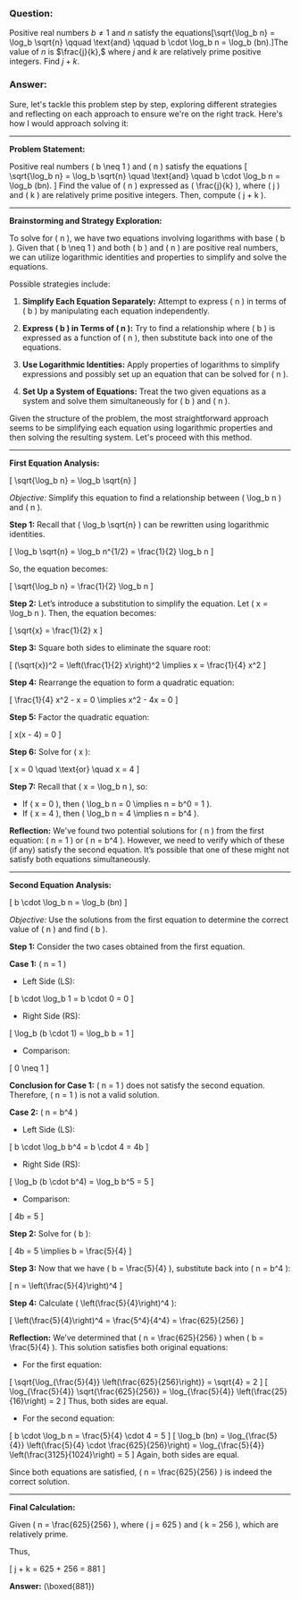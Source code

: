 ### Question:
Positive real numbers $b \not= 1$ and $n$ satisfy the equations\[\sqrt{\log_b n} = \log_b \sqrt{n} \qquad \text{and} \qquad b \cdot \log_b n = \log_b (bn).\]The value of $n$ is $\frac{j}{k},$ where $j$ and $k$ are relatively prime positive integers. Find $j+k.$



### Answer:

Sure, let's tackle this problem step by step, exploring different strategies and reflecting on each approach to ensure we're on the right track. Here's how I would approach solving it:

---

**Problem Statement:**

Positive real numbers \( b \neq 1 \) and \( n \) satisfy the equations
\[
\sqrt{\log_b n} = \log_b \sqrt{n} \quad \text{and} \quad b \cdot \log_b n = \log_b (bn).
\]
Find the value of \( n \) expressed as \( \frac{j}{k} \), where \( j \) and \( k \) are relatively prime positive integers. Then, compute \( j + k \).

---

**Brainstorming and Strategy Exploration:**

To solve for \( n \), we have two equations involving logarithms with base \( b \). Given that \( b \neq 1 \) and both \( b \) and \( n \) are positive real numbers, we can utilize logarithmic identities and properties to simplify and solve the equations.

Possible strategies include:

1. **Simplify Each Equation Separately:** Attempt to express \( n \) in terms of \( b \) by manipulating each equation independently.

2. **Express \( b \) in Terms of \( n \):** Try to find a relationship where \( b \) is expressed as a function of \( n \), then substitute back into one of the equations.

3. **Use Logarithmic Identities:** Apply properties of logarithms to simplify expressions and possibly set up an equation that can be solved for \( n \).

4. **Set Up a System of Equations:** Treat the two given equations as a system and solve them simultaneously for \( b \) and \( n \).

Given the structure of the problem, the most straightforward approach seems to be simplifying each equation using logarithmic properties and then solving the resulting system. Let's proceed with this method.

---

**First Equation Analysis:**

\[
\sqrt{\log_b n} = \log_b \sqrt{n}
\]

*Objective:* Simplify this equation to find a relationship between \( \log_b n \) and \( n \).

**Step 1:** Recall that \( \log_b \sqrt{n} \) can be rewritten using logarithmic identities.

\[
\log_b \sqrt{n} = \log_b n^{1/2} = \frac{1}{2} \log_b n
\]

So, the equation becomes:

\[
\sqrt{\log_b n} = \frac{1}{2} \log_b n
\]

**Step 2:** Let’s introduce a substitution to simplify the equation. Let \( x = \log_b n \). Then, the equation becomes:

\[
\sqrt{x} = \frac{1}{2} x
\]

**Step 3:** Square both sides to eliminate the square root:

\[
(\sqrt{x})^2 = \left(\frac{1}{2} x\right)^2 \implies x = \frac{1}{4} x^2
\]

**Step 4:** Rearrange the equation to form a quadratic equation:

\[
\frac{1}{4} x^2 - x = 0 \implies x^2 - 4x = 0
\]

**Step 5:** Factor the quadratic equation:

\[
x(x - 4) = 0
\]

**Step 6:** Solve for \( x \):

\[
x = 0 \quad \text{or} \quad x = 4
\]

**Step 7:** Recall that \( x = \log_b n \), so:

- If \( x = 0 \), then \( \log_b n = 0 \implies n = b^0 = 1 \).
- If \( x = 4 \), then \( \log_b n = 4 \implies n = b^4 \).

**Reflection:** We've found two potential solutions for \( n \) from the first equation: \( n = 1 \) or \( n = b^4 \). However, we need to verify which of these (if any) satisfy the second equation. It’s possible that one of these might not satisfy both equations simultaneously.

---

**Second Equation Analysis:**

\[
b \cdot \log_b n = \log_b (bn)
\]

*Objective:* Use the solutions from the first equation to determine the correct value of \( n \) and find \( b \).

**Step 1:** Consider the two cases obtained from the first equation.

**Case 1:** \( n = 1 \)

- Left Side (LS):

\[
b \cdot \log_b 1 = b \cdot 0 = 0
\]

- Right Side (RS):

\[
\log_b (b \cdot 1) = \log_b b = 1
\]

- Comparison:

\[
0 \neq 1
\]

**Conclusion for Case 1:** \( n = 1 \) does not satisfy the second equation. Therefore, \( n = 1 \) is not a valid solution.

**Case 2:** \( n = b^4 \)

- Left Side (LS):

\[
b \cdot \log_b b^4 = b \cdot 4 = 4b
\]

- Right Side (RS):

\[
\log_b (b \cdot b^4) = \log_b b^5 = 5
\]

- Comparison:

\[
4b = 5
\]

**Step 2:** Solve for \( b \):

\[
4b = 5 \implies b = \frac{5}{4}
\]

**Step 3:** Now that we have \( b = \frac{5}{4} \), substitute back into \( n = b^4 \):

\[
n = \left(\frac{5}{4}\right)^4
\]

**Step 4:** Calculate \( \left(\frac{5}{4}\right)^4 \):

\[
\left(\frac{5}{4}\right)^4 = \frac{5^4}{4^4} = \frac{625}{256}
\]

**Reflection:** We’ve determined that \( n = \frac{625}{256} \) when \( b = \frac{5}{4} \). This solution satisfies both original equations:

- For the first equation:

\[
\sqrt{\log_{\frac{5}{4}} \left(\frac{625}{256}\right)} = \sqrt{4} = 2
\]
\[
\log_{\frac{5}{4}} \sqrt{\frac{625}{256}} = \log_{\frac{5}{4}} \left(\frac{25}{16}\right) = 2
\]
Thus, both sides are equal.

- For the second equation:

\[
b \cdot \log_b n = \frac{5}{4} \cdot 4 = 5
\]
\[
\log_b (bn) = \log_{\frac{5}{4}} \left(\frac{5}{4} \cdot \frac{625}{256}\right) = \log_{\frac{5}{4}} \left(\frac{3125}{1024}\right) = 5
\]
Again, both sides are equal.

Since both equations are satisfied, \( n = \frac{625}{256} \) is indeed the correct solution.

---

**Final Calculation:**

Given \( n = \frac{625}{256} \), where \( j = 625 \) and \( k = 256 \), which are relatively prime.

Thus,

\[
j + k = 625 + 256 = 881
\]

**Answer:** \(\boxed{881}\)